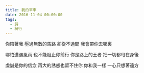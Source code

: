 ```yaml
---
title: 我的單車
date: 2016-11-04 00:00:00
tags:
  - 詩
  - 騎行
---
```


你陪著我
壓過無數的馬路
卻從不過問
我會帶你去哪裏

哪怕遭遇風雨
也不能阻止你前行
你是路上的王者
把一切都甩在身後

虔誠是你的信念
再大的誘惑也留不住你
你和我一樣
一心只想著遠方
